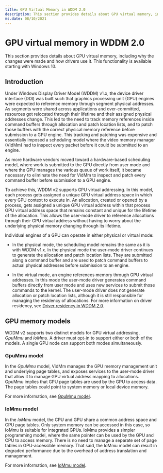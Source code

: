 ```yaml
---
title: GPU Virtual Memory in WDDM 2.0
description: This section provides details about GPU virtual memory, including why the changes were made and how drivers will use it.
ms.date: 08/10/2021
---
```


# GPU virtual memory in WDDM 2.0

This section provides details about GPU virtual memory, including why the changes were made and how drivers use it. This functionality is available starting with Windows 10.

## Introduction

Under Windows Display Driver Model (WDDM) v1.x, the device driver interface (DDI) was built such that graphics processing unit (GPU) engines were expected to reference memory through segment physical addresses. As segments were shared across applications and over-committed, resources got relocated through their lifetime and their assigned physical addresses change. This led to the need to track memory references inside command buffers through allocation and patch location lists, and to patch those buffers with the correct physical memory reference before submission to a GPU engine. This tracking and patching was expensive and essentially imposed a scheduling model where the video memory manager (VidMm) had to inspect every packet before it could be submitted to an engine.

As more hardware vendors moved toward a hardware-based scheduling model, where work is submitted to the GPU directly from user mode and where the GPU manages the various queue of work itself, it became necessary to eliminate the need for VidMm to inspect and patch every command buffer before submission to a GPU engine.

To achieve this, WDDM v2 supports GPU virtual addressing. In this model, each process gets assigned a unique GPU virtual address space in which every GPU context to execute in. An allocation, created or opened by a process, gets assigned a unique GPU virtual address within that process GPU virtual address space that remains constant and unique for the lifetime of the allocation. This allows the user-mode driver to reference allocations through their GPU virtual address without having to worry about the underlying physical memory changing through its lifetime.

Individual engines of a GPU can operate in either physical or virtual mode:

* In the physical mode, the scheduling model remains the same as it is with WDDM v1.x. In the physical mode the user-mode driver continues to generate the allocation and patch location lists. They are submitted along a command buffer and are used to patch command buffers to actual physical addresses before submission to an engine.

* In the virtual mode, an engine references memory through GPU virtual addresses. In this mode the user-mode driver generates command buffers directly from user mode and uses new services to submit those commands to the kernel. The user-mode driver does not generate allocation or patch location lists, although it is still responsible for managing the residency of allocations. For more information on driver residency, see [Driver residency in WDDM 2.0](driver-residency-in-wddm-2-0.md).

## GPU memory models

WDDM v2 supports two distinct models for GPU virtual addressing, *GpuMmu* and *IoMmu*. A driver must [opt-in](/windows-hardware/drivers/ddi/d3dkmddi/ns-d3dkmddi-_dxgk_vidmmcaps) to support either or both of the models. A single GPU node can support both modes simultaneously.

### GpuMmu model

In the *GpuMmu* model, VidMm manages the GPU memory management unit and underlying page tables, and exposes services to the user-mode driver that allow it to manage GPU virtual address mapping to allocations. GpuMmu implies that GPU page tables are used by the GPU to access data. The page tables could point to system memory or local device memory.

For more information, see [GpuMmu model](gpummu-model.md).

### IoMmu model

In the *IoMmu* model, the CPU and GPU share a common address space and CPU page tables. Only system memory can be accessed in this case, so IoMmu is suitable for integrated GPUs. IoMmu provides a simpler programming model, where the same pointer can be used by the GPU and CPU to access memory. There is no need to manage a separate set of page tables in GPU-accessible memory. That said, the IoMmu model can result in degraded performance due to the overhead of address translation and management.

For more information, see [IoMmu model](iommu-model.md).
